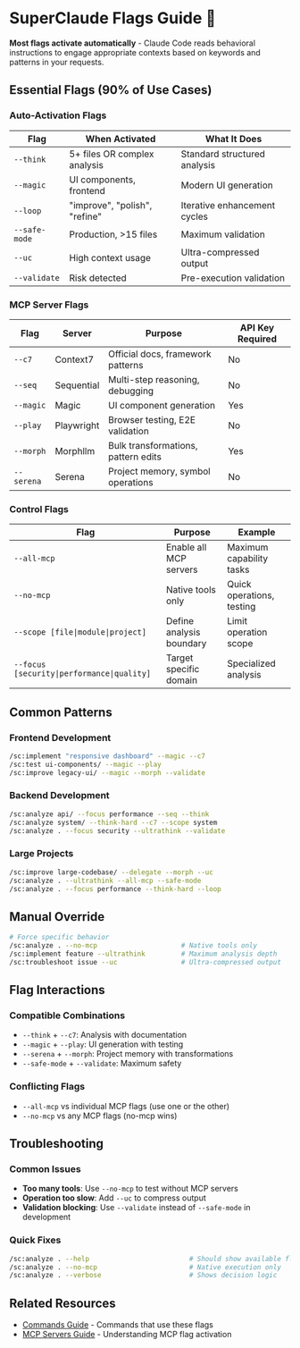 # SuperClaude Flags Guide 🏁

**Most flags activate automatically** - Claude Code reads behavioral instructions to engage appropriate contexts based on keywords and patterns in your requests.

## Essential Flags (90% of Use Cases)

### Auto-Activation Flags
| Flag | When Activated | What It Does |
|------|---------------|--------------|
| `--think` | 5+ files OR complex analysis | Standard structured analysis |
| `--magic` | UI components, frontend | Modern UI generation |
| `--loop` | "improve", "polish", "refine" | Iterative enhancement cycles |
| `--safe-mode` | Production, >15 files | Maximum validation |
| `--uc` | High context usage | Ultra-compressed output |
| `--validate` | Risk detected | Pre-execution validation |

### MCP Server Flags
| Flag | Server | Purpose | API Key Required |
|------|---------|---------|------------------|
| `--c7` | Context7 | Official docs, framework patterns | No |
| `--seq` | Sequential | Multi-step reasoning, debugging | No |
| `--magic` | Magic | UI component generation | Yes |
| `--play` | Playwright | Browser testing, E2E validation | No |
| `--morph` | Morphllm | Bulk transformations, pattern edits | Yes |
| `--serena` | Serena | Project memory, symbol operations | No |

### Control Flags
| Flag | Purpose | Example |
|------|---------|---------|
| `--all-mcp` | Enable all MCP servers | Maximum capability tasks |
| `--no-mcp` | Native tools only | Quick operations, testing |
| `--scope [file\|module\|project]` | Define analysis boundary | Limit operation scope |
| `--focus [security\|performance\|quality]` | Target specific domain | Specialized analysis |

## Common Patterns

### Frontend Development
```bash
/sc:implement "responsive dashboard" --magic --c7
/sc:test ui-components/ --magic --play
/sc:improve legacy-ui/ --magic --morph --validate
```

### Backend Development
```bash
/sc:analyze api/ --focus performance --seq --think
/sc:analyze system/ --think-hard --c7 --scope system
/sc:analyze . --focus security --ultrathink --validate
```

### Large Projects
```bash
/sc:improve large-codebase/ --delegate --morph --uc
/sc:analyze . --ultrathink --all-mcp --safe-mode
/sc:analyze . --focus performance --think-hard --loop
```

## Manual Override
```bash
# Force specific behavior
/sc:analyze . --no-mcp                     # Native tools only
/sc:implement feature --ultrathink         # Maximum analysis depth
/sc:troubleshoot issue --uc                # Ultra-compressed output
```

## Flag Interactions

### Compatible Combinations
- `--think` + `--c7`: Analysis with documentation
- `--magic` + `--play`: UI generation with testing
- `--serena` + `--morph`: Project memory with transformations
- `--safe-mode` + `--validate`: Maximum safety

### Conflicting Flags
- `--all-mcp` vs individual MCP flags (use one or the other)
- `--no-mcp` vs any MCP flags (no-mcp wins)

## Troubleshooting

### Common Issues
- **Too many tools**: Use `--no-mcp` to test without MCP servers
- **Operation too slow**: Add `--uc` to compress output
- **Validation blocking**: Use `--validate` instead of `--safe-mode` in development

### Quick Fixes
```bash
/sc:analyze . --help                         # Should show available flags
/sc:analyze . --no-mcp                       # Native execution only
/sc:analyze . --verbose                      # Shows decision logic
```

## Related Resources
- [Commands Guide](commands.md) - Commands that use these flags
- [MCP Servers Guide](mcp-servers.md) - Understanding MCP flag activation